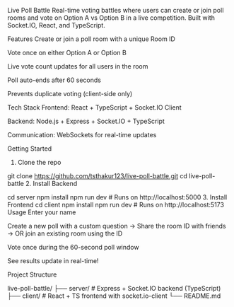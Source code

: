 Live Poll Battle
Real-time voting battles where users can create or join poll rooms and vote on Option A vs Option B in a live competition. Built with Socket.IO, React, and TypeScript.

Features
Create or join a poll room with a unique Room ID

Vote once on either Option A or Option B

Live vote count updates for all users in the room

Poll auto-ends after 60 seconds

Prevents duplicate voting (client-side only)

Tech Stack
Frontend: React + TypeScript + Socket.IO Client

Backend: Node.js + Express + Socket.IO + TypeScript

Communication: WebSockets for real-time updates

Getting Started
1. Clone the repo

git clone https://github.com/tsthakur123/live-poll-battle.git
cd live-poll-battle
2. Install Backend

cd server
npm install
npm run dev   # Runs on http://localhost:5000
3. Install Frontend
cd client
npm install
npm run dev     # Runs on http://localhost:5173
Usage
Enter your name

Create a new poll with a custom question
→ Share the room ID with friends
→ OR join an existing room using the ID

Vote once during the 60-second poll window

See results update in real-time!

Project Structure

live-poll-battle/
├── server/          # Express + Socket.IO backend (TypeScript)
├── client/          # React + TS frontend with socket.io-client
└── README.md